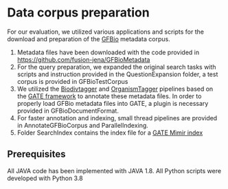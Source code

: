 
# Data corpus preparation

For our evaluation, we utilized various applications and scripts for the download and preparation of the [GFBio](https://www.gfbio.org) metadata corpus.

1. Metadata files have been downloaded with the code provided in https://github.com/fusion-jena/GFBioMetadata
2. For the query preparation, we expanded the original search tasks with scripts and instruction provided in the QuestionExpansion folder, a test corpus is provided in GFBioTestCorpus
3. We utilized the [Biodivtagger](https://github.com/fusion-jena/BiodivTagger) and [OrganismTagger](https://www.semanticsoftware.info/organism-tagger) pipelines based on the [GATE framework](https://github.com/GateNLP) to annotate these metadata files. In order to properly load GFBio metadata files into GATE, a plugin is necessary provided in GFBioDocumentFormat.
4. For faster annotation and indexing, small thread pipelines are provided in AnnotateGFBioCorpus and ParallelIndexing.
5. Folder SearchIndex contains the index file for a [GATE Mìmir index](https://github.com/GateNLP/mimir)

## Prerequisites

All JAVA code has been implemented with JAVA 1.8. All Python scripts were developed with Python 3.8
